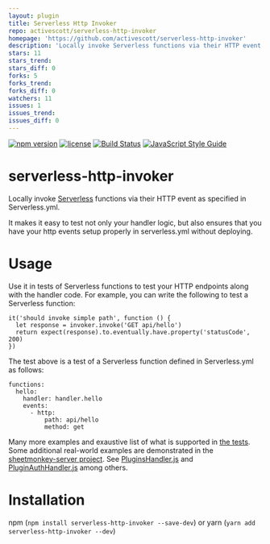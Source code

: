 ```yaml
---
layout: plugin
title: Serverless Http Invoker
repo: activescott/serverless-http-invoker
homepage: 'https://github.com/activescott/serverless-http-invoker'
description: 'Locally invoke Serverless functions via their HTTP event as specified in Serverless.yml. It makes it easy to test not only your handler logic, but also ensures that you have your http events setup properly in serverless.yml without deploying.'
stars: 11
stars_trend: 
stars_diff: 0
forks: 5
forks_trend: 
forks_diff: 0
watchers: 11
issues: 1
issues_trend: 
issues_diff: 0
---
```



[![npm version](https://badge.fury.io/js/serverless-http-invoker.svg)](https://badge.fury.io/js/serverless-http-invoker)
[![license](https://img.shields.io/npm/l/serverless-http-invoker.svg)](https://www.npmjs.com/package/serverless-http-invoker)
[![Build Status](https://travis-ci.org/activescott/serverless-http-invoker.svg?branch=master)](https://travis-ci.org/activescott/serverless-http-invoker)
[![JavaScript Style Guide](https://img.shields.io/badge/code_style-standard-brightgreen.svg)](https://standardjs.com)

# serverless-http-invoker
Locally invoke [Serverless](https://github.com/serverless/serverless) functions via their HTTP event as specified in Serverless.yml. 

It makes it easy to test not only your handler logic, but also ensures that you have your http events setup properly in serverless.yml without deploying.


# Usage
Use it in tests of Serverless functions to test your HTTP endpoints along with the handler code. For example, you can write the following to test a Serverless function:

    it('should invoke simple path', function () {
      let response = invoker.invoke('GET api/hello')  
      return expect(response).to.eventually.have.property('statusCode', 200)
    })

The test above is a test of a Serverless function defined in Serverless.yml as follows:

    functions:
      hello:
        handler: handler.hello
        events:
          - http:
              path: api/hello
              method: get

Many more examples and exaustive list of what is supported in [the tests](https://github.com/activescott/serverless-http-invoker/blob/master/test/test.js). Some additional real-world examples are demonstrated in the [sheetmonkey-server project](https://github.com/activescott/sheetmonkey-server). See [PluginsHandler.js](https://github.com/activescott/sheetmonkey-server/blob/master/server/test/PluginsHandler.js) and [PluginAuthHandler.js](https://github.com/activescott/sheetmonkey-server/blob/master/server/test/PluginAuthHandler.js) among others.

# Installation
npm (`npm install serverless-http-invoker --save-dev`) or yarn (`yarn add serverless-http-invoker --dev`)

